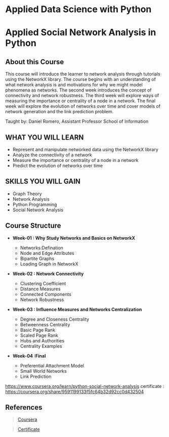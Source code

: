 # Applied Data Science with Python

# Applied Social Network Analysis in Python

## About this Course
This course will introduce the learner to network analysis through tutorials using the NetworkX library. The course begins with an understanding of what network analysis is and motivations for why we might model phenomena as networks. The second week introduces the concept of connectivity and network robustness. The third week will explore ways of measuring the importance or centrality of a node in a network. The final week will explore the evolution of networks over time and cover models of network generation and the link prediction problem. 

Taught by: Daniel Romero, Assistant Professor
School of Information

## WHAT YOU WILL LEARN
* Represent and manipulate networked data using the NetworkX library
* Analyze the connectivity of a network
* Measure the importance or centrality of a node in a network
* Predict the evolution of networks over time

## SKILLS YOU WILL GAIN
* Graph Theory
* Network Analysis
* Python Programming
* Social Network Analysis

## Course Structure
* **Week-01 : Why Study Networks and Basics on NetworkX**
	* Networks:Defination
	* Node and Edge Attributes
	* Bipartite Graphs
	* Loading Graph in NetworkX

* **Week-02 : Network Connectivity**
	* Clustering Coefficient
	* Distance Measures
	* Connected Components
	* Network Robustness

* **Week-03 : Influence Measures and Networks Centralization**
	* Degree and Closeness Centrality
	* Betweenness Centrality
	* Basic Page Rank
	* Scaled Page Rank
	* Hubs and Authorities
	* Centrality Examples
* **Week-04 :Final**
	* Preferential Attachment Model
	* Small World Networks
	* Link Prediction

https://www.coursera.org/learn/python-social-network-analysis
certificate : https://coursera.org/share/9591199133f5fc64b32d92cc0d432504

## References 
> [Coursera](https://www.coursera.org/learn/python-text-mining?specialization=data-science-python)

> [Certificate](https://www.coursera.org/account/accomplishments/records/YPSLBDSDQDFZ)
